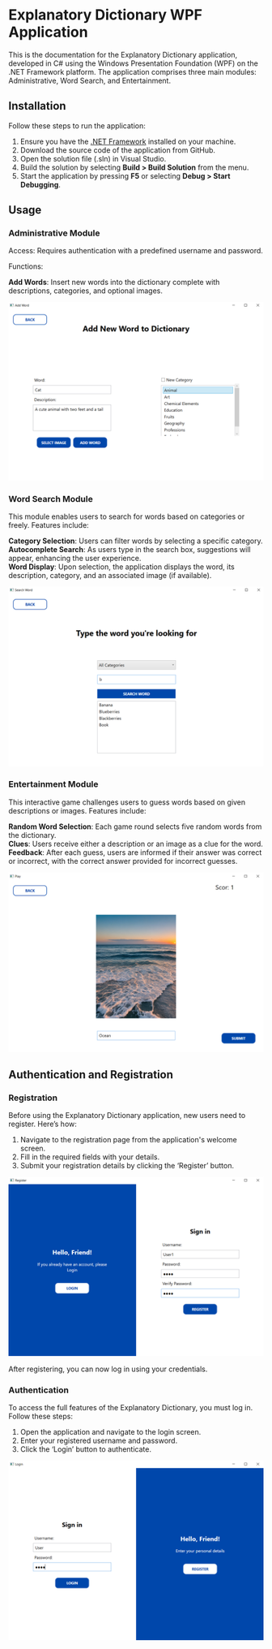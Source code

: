 # Explanatory Dictionary WPF Application

This is the documentation for the Explanatory Dictionary application, developed in C# using the Windows Presentation Foundation (WPF) on the .NET Framework platform. The application comprises three main modules: Administrative, Word Search, and Entertainment.

## Installation

Follow these steps to run the application:

1. Ensure you have the [.NET Framework](https://dotnet.microsoft.com/en-us/download/dotnet-framework) installed on your machine.
2. Download the source code of the application from GitHub.
3. Open the solution file (.sln) in Visual Studio.
4. Build the solution by selecting **Build > Build Solution** from the menu.
5. Start the application by pressing **F5** or selecting **Debug > Start Debugging**.

## Usage

### Administrative Module

Access: Requires authentication with a predefined username and password.

Functions:

**Add Words**: Insert new words into the dictionary complete with descriptions, categories, and optional images.

![Add word if you are administrator](/repostoryImages/addword.png)

### Word Search Module

This module enables users to search for words based on categories or freely. Features include:

**Category Selection**: Users can filter words by selecting a specific category.  
**Autocomplete Search**: As users type in the search box, suggestions will appear, enhancing the user experience.  
**Word Display**: Upon selection, the application displays the word, its description, category, and an associated image (if available).

![Search word module](/repostoryImages/search.png)

### Entertainment Module

This interactive game challenges users to guess words based on given descriptions or images. Features include:

**Random Word Selection**: Each game round selects five random words from the dictionary.  
**Clues**: Users receive either a description or an image as a clue for the word.  
**Feedback**: After each guess, users are informed if their answer was correct or incorrect, with the correct answer provided for incorrect guesses.

![Play game module](/repostoryImages/game.png)

## Authentication and Registration

### Registration

Before using the Explanatory Dictionary application, new users need to register. Here’s how:

1. Navigate to the registration page from the application's welcome screen.  
2. Fill in the required fields with your details.  
3. Submit your registration details by clicking the ‘Register’ button.

![Register](/repostoryImages/register.png)

After registering, you can now log in using your credentials.

### Authentication

To access the full features of the Explanatory Dictionary, you must log in. Follow these steps:

1. Open the application and navigate to the login screen.  
2. Enter your registered username and password.  
3. Click the ‘Login’ button to authenticate.

![Login](/repostoryImages/login.png)

